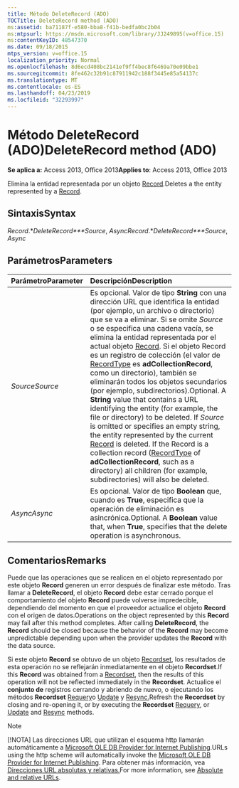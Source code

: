 ```yaml
---
title: Método DeleteRecord (ADO)
TOCTitle: DeleteRecord method (ADO)
ms:assetid: ba71187f-e580-bba8-f41b-bedfa0bc2b04
ms:mtpsurl: https://msdn.microsoft.com/library/JJ249895(v=office.15)
ms:contentKeyID: 48547370
ms.date: 09/18/2015
mtps_version: v=office.15
localization_priority: Normal
ms.openlocfilehash: 8d6ecd408bc2141ef9ff4bec8f6469a70e09bbe1
ms.sourcegitcommit: 8fe462c32b91c87911942c188f3445e85a54137c
ms.translationtype: MT
ms.contentlocale: es-ES
ms.lasthandoff: 04/23/2019
ms.locfileid: "32293997"
---
```

# <a name="deleterecord-method-ado"></a><span data-ttu-id="bde7d-102">Método DeleteRecord (ADO)</span><span class="sxs-lookup"><span data-stu-id="bde7d-102">DeleteRecord method (ADO)</span></span>

<span data-ttu-id="bde7d-103">**Se aplica a:** Access 2013, Office 2013</span><span class="sxs-lookup"><span data-stu-id="bde7d-103">**Applies to**: Access 2013, Office 2013</span></span>

<span data-ttu-id="bde7d-104">Elimina la entidad representada por un objeto [Record](record-object-ado.md).</span><span class="sxs-lookup"><span data-stu-id="bde7d-104">Deletes a the entity represented by a [Record](record-object-ado.md).</span></span>

## <a name="syntax"></a><span data-ttu-id="bde7d-105">Sintaxis</span><span class="sxs-lookup"><span data-stu-id="bde7d-105">Syntax</span></span>

<span data-ttu-id="bde7d-106">*Record*.\**DeleteRecord\*\*\*Source*, *Async*</span><span class="sxs-lookup"><span data-stu-id="bde7d-106">*Record*.\**DeleteRecord\*\*\*Source*, *Async*</span></span>

## <a name="parameters"></a><span data-ttu-id="bde7d-107">Parámetros</span><span class="sxs-lookup"><span data-stu-id="bde7d-107">Parameters</span></span>

|<span data-ttu-id="bde7d-108">Parámetro</span><span class="sxs-lookup"><span data-stu-id="bde7d-108">Parameter</span></span>|<span data-ttu-id="bde7d-109">Descripción</span><span class="sxs-lookup"><span data-stu-id="bde7d-109">Description</span></span>|
|:--------|:----------|
|<span data-ttu-id="bde7d-110">*Source*</span><span class="sxs-lookup"><span data-stu-id="bde7d-110">*Source*</span></span> |<span data-ttu-id="bde7d-p101">Es opcional. Valor de tipo **String** con una dirección URL que identifica la entidad (por ejemplo, un archivo o directorio) que se va a eliminar. Si se omite *Source* o se especifica una cadena vacía, se elimina la entidad representada por el actual objeto [Record](record-object-ado.md). Si el objeto Record es un registro de colección (el valor de [RecordType](recordtype-property-ado.md) es **adCollectionRecord**, como un directorio), también se eliminarán todos los objetos secundarios (por ejemplo, subdirectorios).</span><span class="sxs-lookup"><span data-stu-id="bde7d-p101">Optional. A **String** value that contains a URL identifying the entity (for example, the file or directory) to be deleted. If *Source* is omitted or specifies an empty string, the entity represented by the current [Record](record-object-ado.md) is deleted. If the Record is a collection record ([RecordType](recordtype-property-ado.md) of **adCollectionRecord**, such as a directory) all children (for example, subdirectories) will also be deleted.</span></span>|
|<span data-ttu-id="bde7d-115">*Async*</span><span class="sxs-lookup"><span data-stu-id="bde7d-115">*Async*</span></span> |<span data-ttu-id="bde7d-p102">Es opcional. Valor de tipo **Boolean** que, cuando es **True**, especifica que la operación de eliminación es asincrónica.</span><span class="sxs-lookup"><span data-stu-id="bde7d-p102">Optional. A **Boolean** value that, when **True**, specifies that the delete operation is asynchronous.</span></span>|

## <a name="remarks"></a><span data-ttu-id="bde7d-118">Comentarios</span><span class="sxs-lookup"><span data-stu-id="bde7d-118">Remarks</span></span>

<span data-ttu-id="bde7d-p103">Puede que las operaciones que se realicen en el objeto representado por este objeto **Record** generen un error después de finalizar este método. Tras llamar a **DeleteRecord**, el objeto **Record** debe estar cerrado porque el comportamiento del objeto **Record** puede volverse impredecible, dependiendo del momento en que el proveedor actualice el objeto **Record** con el origen de datos.</span><span class="sxs-lookup"><span data-stu-id="bde7d-p103">Operations on the object represented by this **Record** may fail after this method completes. After calling **DeleteRecord**, the **Record** should be closed because the behavior of the **Record** may become unpredictable depending upon when the provider updates the **Record** with the data source.</span></span>

<span data-ttu-id="bde7d-121">Si este objeto **Record** se obtuvo de un objeto [Recordset](recordset-object-ado.md), los resultados de esta operación no se reflejarán inmediatamente en el objeto **Recordset**.</span><span class="sxs-lookup"><span data-stu-id="bde7d-121">If this **Record** was obtained from a [Recordset](recordset-object-ado.md), then the results of this operation will not be reflected immediately in the **Recordset**.</span></span> <span data-ttu-id="bde7d-122">Actualice el **conjunto de** registros cerrando y abriendo de nuevo, o ejecutando los métodos **Recordset** [Requery](requery-method-ado.md)o [Update](update-method-ado.md) y [Resync.](resync-method-ado.md)</span><span class="sxs-lookup"><span data-stu-id="bde7d-122">Refresh the **Recordset** by closing and re-opening it, or by executing the **Recordset** [Requery](requery-method-ado.md), or [Update](update-method-ado.md) and [Resync](resync-method-ado.md) methods.</span></span>

> [!NOTE]
> <span data-ttu-id="bde7d-123">[!NOTA] Las direcciones URL que utilizan el esquema http llamarán automáticamente a [Microsoft OLE DB Provider for Internet Publishing](microsoft-ole-db-provider-for-internet-publishing.md).</span><span class="sxs-lookup"><span data-stu-id="bde7d-123">URLs using the http scheme will automatically invoke the [Microsoft OLE DB Provider for Internet Publishing](microsoft-ole-db-provider-for-internet-publishing.md).</span></span> <span data-ttu-id="bde7d-124">Para obtener más información, vea [Direcciones URL absolutas y relativas.](absolute-and-relative-urls.md)</span><span class="sxs-lookup"><span data-stu-id="bde7d-124">For more information, see [Absolute and relative URLs](absolute-and-relative-urls.md).</span></span>


